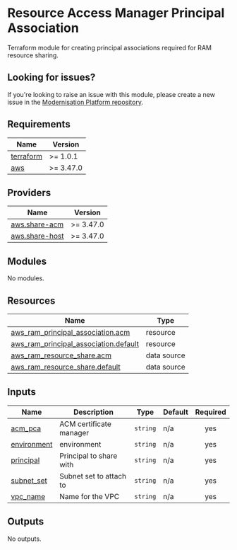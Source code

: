 # Resource Access Manager Principal Association

Terraform module for creating principal associations required for RAM resource sharing.

## Looking for issues?
If you're looking to raise an issue with this module, please create a new issue in the [Modernisation Platform repository](https://github.com/ministryofjustice/modernisation-platform/issues).

<!-- BEGIN_TF_DOCS -->
## Requirements

| Name | Version |
|------|---------|
| <a name="requirement_terraform"></a> [terraform](#requirement\_terraform) | >= 1.0.1 |
| <a name="requirement_aws"></a> [aws](#requirement\_aws) | >= 3.47.0 |

## Providers

| Name | Version |
|------|---------|
| <a name="provider_aws.share-acm"></a> [aws.share-acm](#provider\_aws.share-acm) | >= 3.47.0 |
| <a name="provider_aws.share-host"></a> [aws.share-host](#provider\_aws.share-host) | >= 3.47.0 |

## Modules

No modules.

## Resources

| Name | Type |
|------|------|
| [aws_ram_principal_association.acm](https://registry.terraform.io/providers/hashicorp/aws/latest/docs/resources/ram_principal_association) | resource |
| [aws_ram_principal_association.default](https://registry.terraform.io/providers/hashicorp/aws/latest/docs/resources/ram_principal_association) | resource |
| [aws_ram_resource_share.acm](https://registry.terraform.io/providers/hashicorp/aws/latest/docs/data-sources/ram_resource_share) | data source |
| [aws_ram_resource_share.default](https://registry.terraform.io/providers/hashicorp/aws/latest/docs/data-sources/ram_resource_share) | data source |

## Inputs

| Name | Description | Type | Default | Required |
|------|-------------|------|---------|:--------:|
| <a name="input_acm_pca"></a> [acm\_pca](#input\_acm\_pca) | ACM certificate manager | `string` | n/a | yes |
| <a name="input_environment"></a> [environment](#input\_environment) | environment | `string` | n/a | yes |
| <a name="input_principal"></a> [principal](#input\_principal) | Principal to share with | `string` | n/a | yes |
| <a name="input_subnet_set"></a> [subnet\_set](#input\_subnet\_set) | Subnet set to attach to | `string` | n/a | yes |
| <a name="input_vpc_name"></a> [vpc\_name](#input\_vpc\_name) | Name for the VPC | `string` | n/a | yes |

## Outputs

No outputs.
<!-- END_TF_DOCS -->